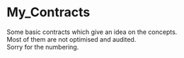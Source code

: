 # My_Contracts
Some basic contracts which give an idea on the concepts.</br>
Most of them are not optimised and audited.</br>
Sorry for the numbering.

